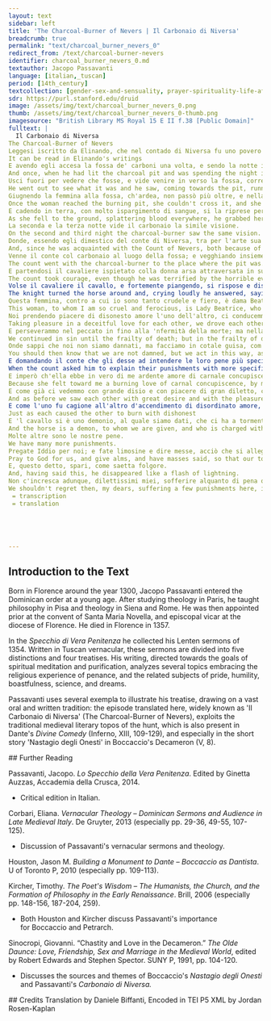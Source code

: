 ```yaml
---
layout: text
sidebar: left
title: 'The Charcoal-Burner of Nevers | Il Carbonaio di Niversa'
breadcrumb: true
permalink: "text/charcoal_burner_nevers_0"
redirect_from: /text/charcoal-burner-nevers
identifier: charcoal_burner_nevers_0.md
textauthor: Jacopo Passavanti
language: [italian,_tuscan]
period: [14th_century]
textcollection: [gender-sex-and-sensuality, prayer-spirituality-life-after-death]
sdr: https://purl.stanford.edu/druid 
image: /assets/img/text/charcoal_burner_nevers_0.png
thumb: /assets/img/text/charcoal_burner_nevers_0-thumb.png
imagesource: "British Library MS Royal 15 E II f.38 [Public Domain]"
fulltext: |
  Il Carbonaio di Niversa
The Charcoal-Burner of Nevers
Leggesi iscritto da Elinando, che nel contado di Niversa fu uno povero uomo, il quale era buono e temente Iddio, ch'era carbonaio, e di quella arte si vivea.
It can be read in Elinando's writings
E avendo egli accesa la fossa de' carboni una volta, e sendo la notte in una sua capannetta a guardia della incesa fossa, sentì in su l'ora della mezzanotte grandi strida.
And once, when he had lit the charcoal pit and was spending the night in a small hut guarding the burning pit, around midnight he heard some loud wailing.
Usci fuori per vedere che fosse, e vide venire in verso la fossa, correndo e stridendo, una femmina iscapigliata e ignuda; e dietro le venta umo cavaliere in su uno cavallo nero correndo, con uno coltello ignudo in mano; e della bocca e degli occhi e del naso del cavaliere e del cavallo uscia fiamma di fuoco ardente.
He went out to see what it was and he saw, coming towards the pit, running and wailing, a woman disheveled and naked; and behind her, with a naked dagger in his hand, came a knight riding a black horse; and from the mouth, eyes, and nose of the knight and the horse came a flame of blazing fire.
Giugnendo la femmina alla fossa, ch'ardea, non passò più oltre, e nella fossa non ardiva di gittarsi; ma correndo intorno alla fossa, fu so praggiunta dalcavaliere, che dietro le correa; la quale traendo guai, presa per li svolazzanti o capelli, crudelmente la feri per lo mezzo del petto col coltello che tenea in mano.
Once the woman reached the burning pit, she couldn't cross it, and she didn't have the courage to throw herself into the pit; but, running around the pit, she was overtaken by the knight, who was chasing her; he grabbed her by her windswept hair, and while she was wailing, he fiercely wounded her in the center of her chest with the dagger he was holding in his hand.
E cadendo in terra, con molto ispargimento di sangue, si la riprese per li insanguinati capelli, e gittòlla nella fossa de'carboni ardenti; dove lasciandola stare per alcuno spazio di tempo, tutta focosa e arsa la ritolse; e ponéndolasi davanti in sul collo del cavallo, correndo se n'andò per la via dond'era venuto.
As she fell to the ground, splattering blood everywhere, he grabbed her again by her now bloodied hair and he threw her into the pit of burning charcoal. He left her there for a little while, taking her out once she was smoldering and burnt. Finally, he placed her in front of himself across his horse's back and he galloped away in the direction from which he had come.
La seconda e la terza notte vide il carbonaio la simile visione.
On the second and third night the charcoal-burner saw the same vision.
Donde, essendo egli dimestico del conte di Niversa, tra per l'arte sua de' carboni, e per la bontà la quale il conte, ch'era uomo d'anima, gradiva, venne al conte, e dissegli la visione che tre notti avea veduta.
And, since he was acquainted with the Count of Nevers, both because of his charcoal-craft and because of his kindness, which the count - a religious man - appreciated, he went to the count and told him about the vision that he had seen for three nights.
Venne il conte col carbonaio al luogo della fossa; e vegghiando insieme nella capannetta, nell'ora usata venne la femmina stridendo, e 'l cavaliere dietro, e feciono tutto ciò che 'l carbonaio avea veduto. Il conte, avvegna che per lo orribile fatto ch'avea veduto, fosse molto spaventato, prese ardire.
The count went with the charcoal-burner to the place where the pit was. While they were keeping watch together in the hut, at the usual hour, the woman came wailing, with the knight following her, and they did everything that the charcoal-burner had seen them do.
E partendosi il cavaliere ispietato colla donna arsa attraversata in su 'l nero cavallo, gridò iscongiurandolo che dovesse ristare, e sporre la mostrata visione.
The count took courage, even though he was terrified by the horrible event that he had seen. As the merciless knight was leaving with the burnt woman lying on the black horse, the count shouted, begging him to stay and to explain the vision that had been shown.
Volse il cavaliere il cavallo, e fortemente piangendo, si rispose e disse: Da poi, conte, che tu vuoi sapere i mostrio martiri, i quali Iddio t'ha voluto mostrare, sappi ch'io fu'Giuffredi tuo cavaliere, e in tua corte nodrito.
The knight turned the horse around and, crying loudly he answered, saying: “Count, since you want to know about our tortures
Questa femmina, contro a cui io sono tanto crudele e fiero, è dama Beatrice, moglie che fu del tuo caro cavaliere Berlin ghieri.
This woman, to whom I am so cruel and ferocious, is Lady Beatrice, who was wife to your dear knight Berlinghieri.
Noi prendendo piacere di disonesto amore l'uno dell'altro, ci conducemmo a consentimento di peccato; il quale a tanto condusse lei, che per potere fare più liberamente il male, uccise il suo marito.
Taking pleasure in a deceitful love for each other, we drove each other
E perseverammo nel peccato in fino alla 'nfermità della morte; ma nella infermità della morte, in prima ella e poi io tornammo a penitenzia; e confessando il nostro peccato, ricevemmo misericordia da Dio, il quale mutò la pena eterna dello 'nferno in pena temporale di purgatoro.
We continued in sin until the frailty of death; but in the frailty of death, we repented, she first and then I. Since we confessed our sin, we received mercy from God, who transformed the eternal punishment
Onde sappi che noi non siamo dannati, ma facciamo in cotale guisa, com'hai veduto, per nostro purgatoro; e averanno fine, quando che sia, nostre gravi pene.
You should then know that we are not damned, but we act in this way, as you have seen, for our purgatory, but our severe punishments will come to an end eventuallyˮ.
E domandando il conte che gli desse ad intendere le loro pene più specificatamente, rispose con lagrime e sospiri: imperò che questa donna per amore di me uccise il suo marito, l'è data questa penitenzia, che ogni notte, tanto quanto ha istanziato la divina giustizia, patisce per le mie mani duolo di penosa morte di coltello.
When the count asked him to explain their punishments with more specificity, he answered with tears and sighs: “Since this woman, out of love for me, killed her husband, the following punishment is given to her: every night, for as long as divine justice has established, she suffers by my hands the pain of a dolorous death by dagger.
E imperò ch'ella ebbe in vero di me ardente amore di carnale concupiscenzia, per le mie mani ogni notte è gittata ad ardere nel fuoco, come nella visione vi fu mostrato.
Because she felt toward me a burning love of carnal concupiscence, by my hands every night she is thrown into the fire to burn, as it was shown to you in the vision.
E come già ci vedemmo con grande disio e con piacere di gran diletto, cosi ora ci veggiamo con grande odio e ci perseguitiamo con grande isdegno.
And as before we saw each other with great desire and with the pleasure of great joy, now we see each other with great hatred and we chase each other with great disdain.
E come l'uno fu cagione all'altro d'accendimento di disordinato amore, così l'uno è cagione all'altro di crudele tormento: chè ogni pena ch'io fo patire a lei, sostegno io; chè 'l coltello di che io la ferisco, tutto è fuoco che non si spegne; e gittandola nel fuoco, e traéndonela e portandola, tutto ardo io di quello medesimo fuoco ch'arde ella.
Just as each caused the other to burn with dishonest
E 'l cavallo si è uno demonio, al quale siamo dati, che ci ha a tormentare.
And the horse is a demon, to whom we are given, and who is charged with tormenting us.
Molte altre sono le nostre pene.
We have many more punishments.
Pregate Iddio per noi; e fate limosine e dire messe, acciò che si alleggierino o i nostri martiri.
Pray to God for us, and give alms, and have masses said, so that our tortures may be lightened.
E, questo detto, spari, come saetta folgore.
And, having said this, he disappeared like a flash of lightning.
Non c'incresca adunque, dilettissimi miei, sofferire alquanto di pena qui, acciò che possiamo iscampare da quelle orribili pene e dolorosi tormenti dell'altra vita, alla quale, o vogliamo noi o no, pure ci conviene andare.
We shouldn't regret then, my dears, suffering a few punishments here, in order to avoid those horrible punishments and painful torments in the other life where, willing or not, we nevertheless must go.
 = transcription
 = translation





--- 
```

## Introduction to the Text 
<p>Born in Florence around the year 1300, Jacopo Passavanti entered the Dominican order at a young age. After studying theology in Paris, he taught philosophy in Pisa and theology in Siena and Rome. He was then appointed prior at the convent of Santa Maria Novella, and episcopal vicar at the diocese of Florence. He died in Florence in 1357.</p> <p>In the <em>Specchio di Vera Penitenza</em> he collected his Lenten sermons of 1354. Written in Tuscan vernacular, these sermons are divided into five distinctions and four treatises. His writing, directed towards the goals of spiritual meditation and purification, analyzes several topics embracing the religious experience of penance, and the related subjects of pride, humility, boastfulness, science, and dreams.</p> <p>Passavanti uses several exempla to illustrate his treatise, drawing on a vast oral and written tradition: the episode translated here, widely known as 'Il Carbonaio di Niversa' (The Charcoal-Burner of Nevers), exploits the traditional medieval literary topos of the hunt, which is also present in Dante's <em>Divine Comedy</em> (Inferno, XIII, 109-129), and especially in the short story 'Nastagio degli Onesti' in Boccaccio's Decameron (V, 8).</p>
## Further Reading 
<p>Passavanti, Jacopo. <em>Lo Specchio della Vera Penitenza</em>. Edited by Ginetta Auzzas, Accademia della Crusca, 2014.</p> <ul> <li>Critical edition in Italian.</li> </ul> <p>Corbari, Eliana. <em>Vernacular Theology – Dominican Sermons and Audience in Late Medieval Italy</em>. De Gruyter, 2013 (especially pp. 29-36, 49-55, 107-125).</p> <ul> <li>Discussion of Passavanti's vernacular sermons and theology.</li> </ul> <p>Houston, Jason M. <em>Building a Monument to Dante – Boccaccio as Dantista</em>. U of Toronto P, 2010 (especially pp. 109-113).</p> <p>Kircher, Timothy. <em>The Poet's Wisdom – The Humanists, the Church, and the Formation of Philosophy in the Early Renaissance</em>. Brill, 2006 (especially pp. 148-156, 187-204, 259).</p> <ul> <li>Both Houston and Kircher discuss Passavanti's importance for Boccaccio and Petrarch.</li> </ul> <p>Sinocropi, Giovanni. “Chastity and Love in the Decameron.” <em>The Olde Daunce: Love, Friendship, Sex and Marriage in the Medieval World</em>, edited by Robert Edwards and Stephen Spector. SUNY P, 1991, pp. 104-120.</p> <ul> <li>Discusses the sources and themes of Boccaccio's <em>Nastagio degli Onesti</em> and Passavanti's <em>Carbonaio di Niversa.</em></li> </ul>
## Credits
Translation by Daniele Biffanti, Encoded in TEI P5 XML by Jordan Rosen-Kaplan
